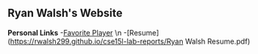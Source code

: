 ## Ryan Walsh's Website
**Personal Links**
-[Favorite Player](https://rwalsh299.github.io/cse15l-lab-reports/bestplayerever.html)
\n
-[Resume](https://rwalsh299.github.io/cse15l-lab-reports/Ryan Walsh Resume.pdf)
